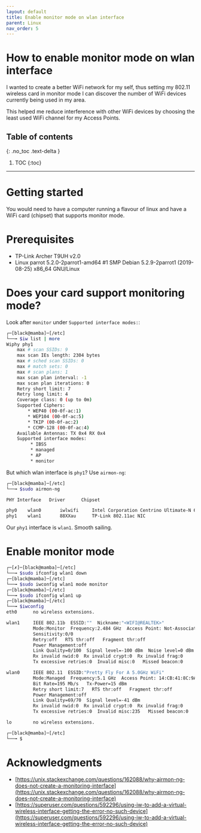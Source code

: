 ```yaml
---
layout: default
title: Enable monitor mode on wlan interface
parent: Linux
nav_order: 5
---
```

# How to enable monitor mode on wlan interface
I wanted to create a better WiFi network for my self, thus setting my 802.11 wireless card in monitor mode I can discover the number of WiFi devices currently being used in my area.

This helped me reduce interference with other WiFi devices by choosing the least used WiFi channel for my Access Points. 
## Table of contents
{: .no_toc .text-delta }

1. TOC
{:toc}
---
# Getting started
You would need to have a computer running a flavour of linux and have a WiFi card (chipset) that supports monitor mode. 
# Prerequisites
* TP-Link Archer T9UH v2.0
* Linux parrot 5.2.0-2parrot1-amd64 #1 SMP Debian 5.2.9-2parrot1 (2019-08-25) x86_64 GNU/Linux
# Does your card support monitoring mode?
Look after `monitor` under `Supported interface modes:`:
```bash
┌─[black@mamba]─[/etc]
└──╼ $iw list | more
Wiphy phy1
	max # scan SSIDs: 9
	max scan IEs length: 2304 bytes
	max # sched scan SSIDs: 0
	max # match sets: 0
	max # scan plans: 1
	max scan plan interval: -1
	max scan plan iterations: 0
	Retry short limit: 7
	Retry long limit: 4
	Coverage class: 0 (up to 0m)
	Supported Ciphers:
		* WEP40 (00-0f-ac:1)
		* WEP104 (00-0f-ac:5)
		* TKIP (00-0f-ac:2)
		* CCMP-128 (00-0f-ac:4)
	Available Antennas: TX 0x4 RX 0x4
	Supported interface modes:
		 * IBSS
		 * managed
		 * AP
		 * monitor
```

But which wlan interface is `phy1`? Use `airmon-ng`:
```bash
┌─[black@mamba]─[/etc]
└──╼ $sudo airmon-ng 

PHY	Interface	Driver		Chipset

phy0	wlan0		iwlwifi		Intel Corporation Centrino Ultimate-N 6300 (rev 3e)
phy1	wlan1		88XXau		TP-Link 802.11ac NIC
```
Our `phy1` interface is `wlan1`. Smooth sailing. 

# Enable monitor mode
```bash
┌─[✗]─[black@mamba]─[/etc]
└──╼ $sudo ifconfig wlan1 down
┌─[black@mamba]─[/etc]
└──╼ $sudo iwconfig wlan1 mode monitor
┌─[black@mamba]─[/etc]
└──╼ $sudo ifconfig wlan1 up
┌─[black@mamba]─[/etc]
└──╼ $iwconfig
eth0      no wireless extensions.

wlan1     IEEE 802.11b  ESSID:""  Nickname:"<WIFI@REALTEK>"
          Mode:Monitor  Frequency:2.484 GHz  Access Point: Not-Associated   
          Sensitivity:0/0  
          Retry:off   RTS thr:off   Fragment thr:off
          Power Management:off
          Link Quality=0/100  Signal level=-100 dBm  Noise level=0 dBm
          Rx invalid nwid:0  Rx invalid crypt:0  Rx invalid frag:0
          Tx excessive retries:0  Invalid misc:0   Missed beacon:0

wlan0     IEEE 802.11  ESSID:"Pretty Fly For A 5.0GHz WiFi"  
          Mode:Managed  Frequency:5.1 GHz  Access Point: 14:CB:41:8C:9A:11   
          Bit Rate=195 Mb/s   Tx-Power=15 dBm   
          Retry short limit:7   RTS thr:off   Fragment thr:off
          Power Management:off
          Link Quality=69/70  Signal level=-41 dBm  
          Rx invalid nwid:0  Rx invalid crypt:0  Rx invalid frag:0
          Tx excessive retries:0  Invalid misc:235   Missed beacon:0

lo        no wireless extensions.

┌─[black@mamba]─[/etc]
└──╼ $
```
# Acknowledgments
* [https://unix.stackexchange.com/questions/162088/why-airmon-ng-does-not-create-a-monitoring-interface](https://unix.stackexchange.com/questions/162088/why-airmon-ng-does-not-create-a-monitoring-interface)
* [https://superuser.com/questions/592296/using-iw-to-add-a-virtual-wireless-interface-getting-the-error-no-such-device](https://superuser.com/questions/592296/using-iw-to-add-a-virtual-wireless-interface-getting-the-error-no-such-device)